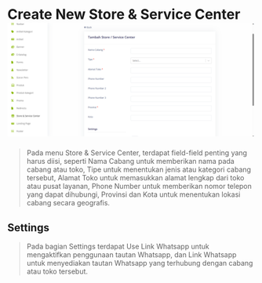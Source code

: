 # Create New Store & Service Center ![](create_new_store_and_service_center.png)

>Pada menu Store & Service Center, terdapat field-field penting yang harus diisi, seperti Nama Cabang untuk memberikan nama pada cabang atau toko, Tipe untuk menentukan jenis atau kategori cabang tersebut, Alamat Toko untuk memasukkan alamat lengkap dari toko atau pusat layanan, Phone Number untuk memberikan nomor telepon yang dapat dihubungi, Provinsi dan Kota untuk menentukan lokasi cabang secara geografis.

## Settings
>Pada bagian Settings terdapat Use Link Whatsapp untuk mengaktifkan penggunaan tautan Whatsapp, dan Link Whatsapp untuk menyediakan tautan Whatsapp yang terhubung dengan cabang atau toko tersebut.